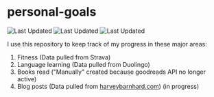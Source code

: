 # personal-goals
![Last Updated](https://img.shields.io/date/1626740842?color=FC4C02&label=Fitness%20Updated&logo=strava)
![Last Updated](https://img.shields.io/date/1626740842?color=7ac70c&label=Language%20Updated&logo=duolingo)
![Last Updated](https://img.shields.io/date/1626740842?color=e9e5cd&label=Books%20Updated&logo=goodreads)

I use this repository to keep track of my progress in these major areas:

1. Fitness (Data pulled from Strava)
2. Language learning (Data pulled from Duolingo)
3. Books read ("Manually" created because goodreads API no longer active)
4. Blog posts (Data pulled from [harveybarnhard.com](https://harveybarnhard.com)) (in progress)
